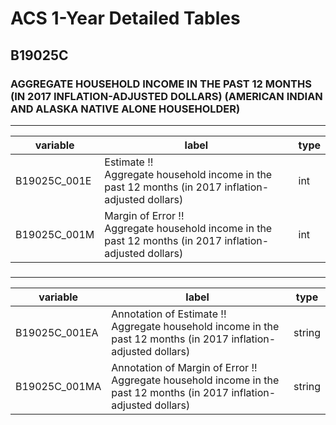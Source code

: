 # ACS 1-Year Detailed Tables

## B19025C

### AGGREGATE HOUSEHOLD INCOME IN THE PAST 12 MONTHS (IN 2017 INFLATION-ADJUSTED DOLLARS) (AMERICAN INDIAN AND ALASKA NATIVE ALONE HOUSEHOLDER)

___

| variable | label | type |
| ----- | ----- | ----- |
| B19025C_001E | Estimate !!<br>Aggregate household income in the past 12 months (in 2017 inflation-adjusted dollars) | int |
| B19025C_001M | Margin of Error !!<br>Aggregate household income in the past 12 months (in 2017 inflation-adjusted dollars) | int |
### 

___

| variable | label | type |
| ----- | ----- | ----- |
| B19025C_001EA | Annotation of Estimate !!<br>Aggregate household income in the past 12 months (in 2017 inflation-adjusted dollars) | string |
| B19025C_001MA | Annotation of Margin of Error !!<br>Aggregate household income in the past 12 months (in 2017 inflation-adjusted dollars) | string |

